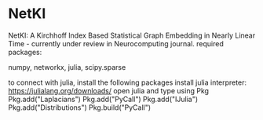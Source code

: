 # NetKI

NetKI: A Kirchhoff Index Based Statistical Graph Embedding in Nearly Linear Time - currently under review in Neurocomputing journal. 
required packages:

numpy,
networkx,
julia,
scipy.sparse

to connect with julia, install the following packages
install julia interpreter: https://julialang.org/downloads/
open julia and type
using Pkg
Pkg.add("Laplacians")
Pkg.add("PyCall")
Pkg.add("IJulia")
Pkg.add("Distributions")
Pkg.build("PyCall")

